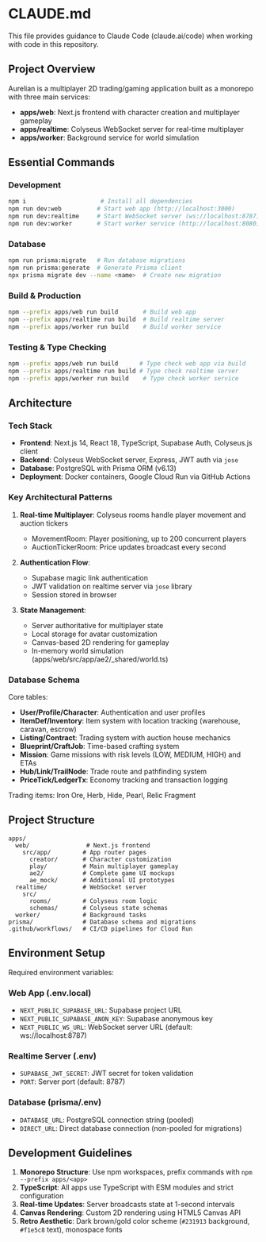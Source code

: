 # CLAUDE.md

This file provides guidance to Claude Code (claude.ai/code) when working with code in this repository.

## Project Overview

Aurelian is a multiplayer 2D trading/gaming application built as a monorepo with three main services:
- **apps/web**: Next.js frontend with character creation and multiplayer gameplay
- **apps/realtime**: Colyseus WebSocket server for real-time multiplayer
- **apps/worker**: Background service for world simulation

## Essential Commands

### Development
```bash
npm i                     # Install all dependencies
npm run dev:web          # Start web app (http://localhost:3000)
npm run dev:realtime     # Start WebSocket server (ws://localhost:8787)
npm run dev:worker       # Start worker service (http://localhost:8080)
```

### Database
```bash
npm run prisma:migrate   # Run database migrations
npm run prisma:generate  # Generate Prisma client
npx prisma migrate dev --name <name>  # Create new migration
```

### Build & Production
```bash
npm --prefix apps/web run build       # Build web app
npm --prefix apps/realtime run build  # Build realtime server
npm --prefix apps/worker run build    # Build worker service
```

### Testing & Type Checking
```bash
npm --prefix apps/web run build      # Type check web app via build
npm --prefix apps/realtime run build # Type check realtime server
npm --prefix apps/worker run build    # Type check worker service
```

## Architecture

### Tech Stack
- **Frontend**: Next.js 14, React 18, TypeScript, Supabase Auth, Colyseus.js client
- **Backend**: Colyseus WebSocket server, Express, JWT auth via `jose`
- **Database**: PostgreSQL with Prisma ORM (v6.13)
- **Deployment**: Docker containers, Google Cloud Run via GitHub Actions

### Key Architectural Patterns

1. **Real-time Multiplayer**: Colyseus rooms handle player movement and auction tickers
   - MovementRoom: Player positioning, up to 200 concurrent players
   - AuctionTickerRoom: Price updates broadcast every second
   
2. **Authentication Flow**: 
   - Supabase magic link authentication
   - JWT validation on realtime server via `jose` library
   - Session stored in browser

3. **State Management**:
   - Server authoritative for multiplayer state
   - Local storage for avatar customization
   - Canvas-based 2D rendering for gameplay
   - In-memory world simulation (apps/web/src/app/ae2/_shared/world.ts)

### Database Schema
Core tables:
- **User/Profile/Character**: Authentication and user profiles
- **ItemDef/Inventory**: Item system with location tracking (warehouse, caravan, escrow)
- **Listing/Contract**: Trading system with auction house mechanics
- **Blueprint/CraftJob**: Time-based crafting system
- **Mission**: Game missions with risk levels (LOW, MEDIUM, HIGH) and ETAs
- **Hub/Link/TrailNode**: Trade route and pathfinding system
- **PriceTick/LedgerTx**: Economy tracking and transaction logging

Trading items: Iron Ore, Herb, Hide, Pearl, Relic Fragment

## Project Structure

```
apps/
  web/                # Next.js frontend
    src/app/         # App router pages
      creator/       # Character customization
      play/          # Main multiplayer gameplay
      ae2/           # Complete game UI mockups
      ae_mock/       # Additional UI prototypes
  realtime/          # WebSocket server
    src/
      rooms/         # Colyseus room logic
      schemas/       # Colyseus state schemas
  worker/            # Background tasks
prisma/              # Database schema and migrations
.github/workflows/   # CI/CD pipelines for Cloud Run
```

## Environment Setup

Required environment variables:

### Web App (.env.local)
- `NEXT_PUBLIC_SUPABASE_URL`: Supabase project URL
- `NEXT_PUBLIC_SUPABASE_ANON_KEY`: Supabase anonymous key
- `NEXT_PUBLIC_WS_URL`: WebSocket server URL (default: ws://localhost:8787)

### Realtime Server (.env)
- `SUPABASE_JWT_SECRET`: JWT secret for token validation
- `PORT`: Server port (default: 8787)

### Database (prisma/.env)
- `DATABASE_URL`: PostgreSQL connection string (pooled)
- `DIRECT_URL`: Direct database connection (non-pooled for migrations)

## Development Guidelines

1. **Monorepo Structure**: Use npm workspaces, prefix commands with `npm --prefix apps/<app>`
2. **TypeScript**: All apps use TypeScript with ESM modules and strict configuration
3. **Real-time Updates**: Server broadcasts state at 1-second intervals
4. **Canvas Rendering**: Custom 2D rendering using HTML5 Canvas API
5. **Retro Aesthetic**: Dark brown/gold color scheme (`#231913` background, `#f1e5c8` text), monospace fonts